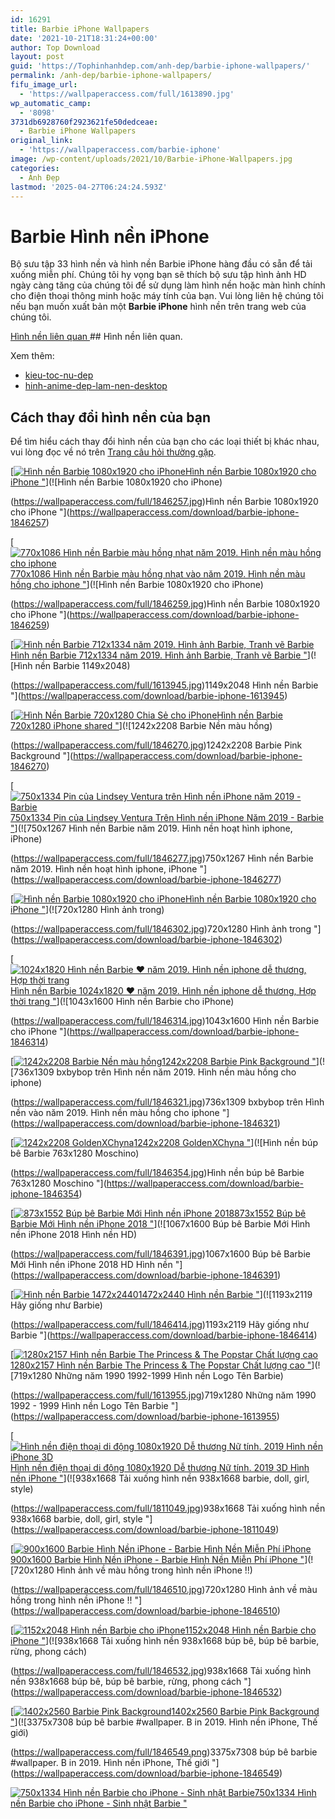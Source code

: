 ```yaml
---
id: 16291
title: Barbie iPhone Wallpapers
date: '2021-10-21T18:31:24+00:00'
author: Top Download
layout: post
guid: 'https://Tophinhanhdep.com/anh-dep/barbie-iphone-wallpapers/'
permalink: /anh-dep/barbie-iphone-wallpapers/
fifu_image_url:
  - 'https://wallpaperaccess.com/full/1613890.jpg'
wp_automatic_camp:
  - '8098'
3731db6928760f2923621fe50dedceae:
  - Barbie iPhone Wallpapers
original_link:
  - 'https://wallpaperaccess.com/barbie-iphone'
image: /wp-content/uploads/2021/10/Barbie-iPhone-Wallpapers.jpg
categories:
  - Ảnh Đẹp
lastmod: '2025-04-27T06:24:24.593Z'
---
```

# Barbie Hình nền iPhone

Bộ sưu tập 33 hình nền và hình nền Barbie iPhone hàng đầu có sẵn để tải xuống miễn phí. Chúng tôi hy vọng bạn sẽ thích bộ sưu tập hình ảnh HD ngày càng tăng của chúng tôi để sử dụng làm hình nền hoặc màn hình chính cho điện thoại thông minh hoặc máy tính của bạn. Vui lòng liên hệ chúng tôi nếu bạn muốn xuất bản một **Barbie iPhone** hình nền trên trang web của chúng tôi.

[Hình nền liên quan ](#related) ## Hình nền liên quan.

   
 Xem thêm:

   
- [kieu-toc-nu-dep](https://tophinhanhdep.com/toc-dep/kieu-toc-nu-dep/)
- [hinh-anime-dep-lam-nen-desktop](https://tophinhanhdep.com/anh-anime/hinh-anime-dep-lam-nen-desktop/)

## Cách thay đổi hình nền của bạn

Để tìm hiểu cách thay đổi hình nền của bạn cho các loại thiết bị khác nhau, vui lòng đọc về nó trên [Trang câu hỏi thường gặp](https://tophinhanhdep.com/faq/).

  
[[![Hình nền Barbie 1080x1920 cho iPhone](https://wallpaperaccess.com/full/1613890.jpg)Hình nền Barbie 1080x1920 cho iPhone "](https://wallpaperaccess.com/download/barbie-iphone-1613890)](![Hình nền Barbie 1080x1920 cho iPhone)

(https://wallpaperaccess.com/full/1846257.jpg)Hình nền Barbie 1080x1920 cho iPhone "](https://wallpaperaccess.com/download/barbie-iphone-1846257)

[[![770x1086 Hình nền Barbie màu hồng nhạt năm 2019. Hình nền màu hồng cho iphone](https://wallpaperaccess.com/full/1134979.jpg)770x1086 Hình nền Barbie màu hồng nhạt vào năm 2019. Hình nền màu hồng cho iphone "](https://wallpaperaccess.com/download/barbie-iphone-1134979)](![Hình nền Barbie 1080x1920 cho iPhone)

(https://wallpaperaccess.com/full/1846259.jpg)Hình nền Barbie 1080x1920 cho iPhone "](https://wallpaperaccess.com/download/barbie-iphone-1846259)

[[![Hình nền Barbie 712x1334 năm 2019. Hình ảnh Barbie, Tranh vẽ Barbie](https://wallpaperaccess.com/full/1846260.jpg)Hình nền Barbie 712x1334 năm 2019. Hình ảnh Barbie, Tranh vẽ Barbie "](https://wallpaperaccess.com/download/barbie-iphone-1846260)](![Hình nền Barbie 1149x2048)

(https://wallpaperaccess.com/full/1613945.jpg)1149x2048 Hình nền Barbie "](https://wallpaperaccess.com/download/barbie-iphone-1613945)

[[![Hình Nền Barbie 720x1280 Chia Sẻ cho iPhone](https://wallpaperaccess.com/full/1846264.jpg)Hình nền Barbie 720x1280 iPhone shared "](https://wallpaperaccess.com/download/barbie-iphone-1846264)](![1242x2208 Barbie Nền màu hồng)

(https://wallpaperaccess.com/full/1846270.jpg)1242x2208 Barbie Pink Background "](https://wallpaperaccess.com/download/barbie-iphone-1846270)

[[![750x1334 Pin của Lindsey Ventura trên Hình nền iPhone năm 2019 - Barbie](https://wallpaperaccess.com/full/1846273.jpg)750x1334 Pin của Lindsey Ventura Trên Hình nền iPhone Năm 2019 - Barbie "](https://wallpaperaccess.com/download/barbie-iphone-1846273)](![750x1267 Hình nền Barbie năm 2019. Hình nền hoạt hình iphone, iPhone)

(https://wallpaperaccess.com/full/1846277.jpg)750x1267 Hình nền Barbie năm 2019. Hình nền hoạt hình iphone, iPhone "](https://wallpaperaccess.com/download/barbie-iphone-1846277)

[[![Hình nền Barbie 1080x1920 cho iPhone](https://wallpaperaccess.com/full/1846301.jpg)Hình nền Barbie 1080x1920 cho iPhone "](https://wallpaperaccess.com/download/barbie-iphone-1846301)](![720x1280 Hình ảnh trong)

(https://wallpaperaccess.com/full/1846302.jpg)720x1280 Hình ảnh trong "](https://wallpaperaccess.com/download/barbie-iphone-1846302)

[[![1024x1820 Hình nền Barbie ❤ năm 2019. Hình nền iphone dễ thương, Hợp thời trang](https://wallpaperaccess.com/full/1846303.jpg)Hình nền Barbie 1024x1820 ❤ năm 2019. Hình nền iphone dễ thương, Hợp thời trang "](https://wallpaperaccess.com/download/barbie-iphone-1846303)](![1043x1600 Hình nền Barbie cho iPhone)

(https://wallpaperaccess.com/full/1846314.jpg)1043x1600 Hình nền Barbie cho iPhone "](https://wallpaperaccess.com/download/barbie-iphone-1846314)

[[![1242x2208 Barbie Nền màu hồng](https://wallpaperaccess.com/full/1846315.jpg)1242x2208 Barbie Pink Background "](https://wallpaperaccess.com/download/barbie-iphone-1846315)](![736x1309 bxbybop trên Hình nền năm 2019. Hình nền màu hồng cho iphone)

(https://wallpaperaccess.com/full/1846321.jpg)736x1309 bxbybop trên Hình nền vào năm 2019. Hình nền màu hồng cho iphone "](https://wallpaperaccess.com/download/barbie-iphone-1846321)

[[![1242x2208 GoldenXChyna](https://wallpaperaccess.com/full/1846344.jpg)1242x2208 GoldenXChyna "](https://wallpaperaccess.com/download/barbie-iphone-1846344)](![Hình nền búp bê Barbie 763x1280 Moschino)

(https://wallpaperaccess.com/full/1846354.jpg)Hình nền búp bê Barbie 763x1280 Moschino "](https://wallpaperaccess.com/download/barbie-iphone-1846354)

[[![873x1552 Búp bê Barbie Mới Hình nền iPhone 2018](https://wallpaperaccess.com/full/1846362.jpg)873x1552 Búp bê Barbie Mới Hình nền iPhone 2018 "](https://wallpaperaccess.com/download/barbie-iphone-1846362)](![1067x1600 Búp bê Barbie Mới Hình nền iPhone 2018 Hình nền HD)

(https://wallpaperaccess.com/full/1846391.jpg)1067x1600 Búp bê Barbie Mới Hình nền iPhone 2018 HD Hình nền "](https://wallpaperaccess.com/download/barbie-iphone-1846391)

[[![Hình nền Barbie 1472x2440](https://wallpaperaccess.com/full/1846395.jpg)1472x2440 Hình nền Barbie "](https://wallpaperaccess.com/download/barbie-iphone-1846395)](![1193x2119 Hãy giống như Barbie)

(https://wallpaperaccess.com/full/1846414.jpg)1193x2119 Hãy giống như Barbie "](https://wallpaperaccess.com/download/barbie-iphone-1846414)

[[![1280x2157 Hình nền Barbie The Princess & The Popstar Chất lượng cao](https://wallpaperaccess.com/full/1846439.jpg)1280x2157 Hình nền Barbie The Princess &amp; The Popstar Chất lượng cao "](https://wallpaperaccess.com/download/barbie-iphone-1846439)](![719x1280 Những năm 1990 1992-1999 Hình nền Logo Tên Barbie)

(https://wallpaperaccess.com/full/1613955.jpg)719x1280 Những năm 1990 1992 - 1999 Hình nền Logo Tên Barbie "](https://wallpaperaccess.com/download/barbie-iphone-1613955)

[[![Hình nền điện thoại di động 1080x1920 Dễ thương Nữ tính.  2019 Hình nền iPhone 3D](https://wallpaperaccess.com/full/1739625.jpg)Hình nền điện thoại di động 1080x1920 Dễ thương Nữ tính. 2019 3D Hình nền iPhone "](https://wallpaperaccess.com/download/barbie-iphone-1739625)](![938x1668 Tải xuống hình nền 938x1668 barbie, doll, girl, style)

(https://wallpaperaccess.com/full/1811049.jpg)938x1668 Tải xuống hình nền 938x1668 barbie, doll, girl, style "](https://wallpaperaccess.com/download/barbie-iphone-1811049)

[[![900x1600 Barbie Hình Nền iPhone - Barbie Hình Nền Miễn Phí iPhone](https://wallpaperaccess.com/full/1846505.jpg)900x1600 Barbie Hình Nền iPhone - Barbie Hình Nền Miễn Phí iPhone "](https://wallpaperaccess.com/download/barbie-iphone-1846505)](![720x1280 Hình ảnh về màu hồng trong hình nền iPhone !!)

(https://wallpaperaccess.com/full/1846510.jpg)720x1280 Hình ảnh về màu hồng trong hình nền iPhone !! "](https://wallpaperaccess.com/download/barbie-iphone-1846510)

[[![1152x2048 Hình nền Barbie cho iPhone](https://wallpaperaccess.com/full/1846519.jpg)1152x2048 Hình nền Barbie cho iPhone "](https://wallpaperaccess.com/download/barbie-iphone-1846519)](![938x1668 Tải xuống hình nền 938x1668 búp bê, búp bê barbie, rừng, phong cách)

(https://wallpaperaccess.com/full/1846532.jpg)938x1668 Tải xuống hình nền 938x1668 búp bê, búp bê barbie, rừng, phong cách "](https://wallpaperaccess.com/download/barbie-iphone-1846532)

[[![1402x2560 Barbie Pink Background](https://wallpaperaccess.com/full/1846545.jpg)1402x2560 Barbie Pink Background "](https://wallpaperaccess.com/download/barbie-iphone-1846545)](![3375x7308 búp bê barbie #wallpaper.  B in 2019. Hình nền iPhone, Thế giới)

(https://wallpaperaccess.com/full/1846549.png)3375x7308 búp bê barbie #wallpaper. B in 2019. Hình nền iPhone, Thế giới "](https://wallpaperaccess.com/download/barbie-iphone-1846549)

[![750x1334 Hình nền Barbie cho iPhone - Sinh nhật Barbie](https://wallpaperaccess.com/full/1846561.jpg)750x1334 Hình nền Barbie cho iPhone - Sinh nhật Barbie "](https://wallpaperaccess.com/download/barbie-iphone-1846561)
